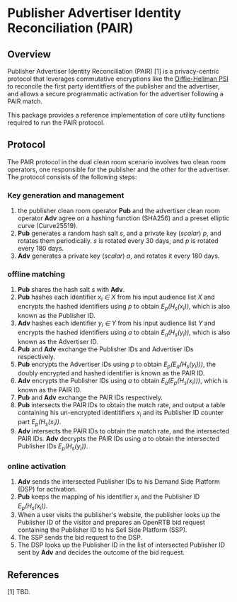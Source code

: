 # Publisher Advertiser Identity Reconciliation (PAIR)

## Overview
Publisher Advertiser Identity Reconciliation (PAIR) [1] is a privacy-centric protocol that leverages commutative encryptions like the [Diffie-Hellman PSI](https://github.com/Optable/match/blob/main/pkg/dhpsi/README.md) to reconcile the first party identitfiers of the publisher and the advertiser, and allows a secure programmatic activation for the advertiser following a PAIR match.

This package provides a reference implementation of core utility functions required to run the PAIR protocol.

## Protocol
The PAIR protocol in the dual clean room scenario involves two clean room operators, one responsible for the publisher and the other for the advertiser. The protocol consists of the following steps:

### Key generation and management
1. the publisher clean room operator __Pub__ and the advertiser clean room operator __Adv__ agree on a hashing function (SHA256) and a preset elliptic curve (Curve25519).
2. __Pub__ generates a random hash salt _s_, and a private key (*scalar*) _p_, and rotates them periodically. _s_ is rotated every 30 days, and _p_ is rotated every 180 days.
2. __Adv__ generates a private key (*scalar*) _a_, and rotates it every 180 days.

### offline matching
1. __Pub__ shares the hash salt _s_ with __Adv__.
2. __Pub__ hashes each identifier _x<sub>i</sub> ∈ X_ from his input audience list _X_ and encrypts the hashed identifiers using _p_ to obtain _E<sub>p</sub>(H<sub>s</sub>(x<sub>i</sub>))_, which is also known as the Publisher ID.
3. __Adv__ hashes each identifier _y<sub>i</sub> ∈ Y_ from his input audience list _Y_ and encrypts the hashed identifiers using _a_ to obtain _E<sub>a</sub>(H<sub>s</sub>(y<sub>i</sub>))_, which is also known as the Advertiser ID.
4. __Pub__ and __Adv__ exchange the Publisher IDs and Advertiser IDs respectively.
5. __Pub__ encrypts the Advertiser IDs using _p_ to obtain _E<sub>p</sub>(E<sub>a</sub>(H<sub>s</sub>(y<sub>i</sub>)))_, the doubly encrypted and hashed identifier is known as the PAIR ID.
6. __Adv__ encrypts the Publisher IDs using _a_ to obtain _E<sub>a</sub>(E<sub>p</sub>(H<sub>s</sub>(x<sub>i</sub>)))_, which is known as the PAIR ID.
7. __Pub__ and __Adv__ exchange the PAIR IDs respectively.
8. __Pub__ intersects the PAIR IDs to obtain the match rate, and output a table containing his un-encrypted identitifiers _x<sub>i</sub>_ and its Publisher ID counter part _E<sub>p</sub>(H<sub>s</sub>(x<sub>i</sub>))_.
9. __Adv__ intersects the PAIR IDs to obtain the match rate, and the intersected PAIR IDs. __Adv__ decrypts the PAIR IDs using _a_ to obtain the intersected Publisher IDs _E<sub>p</sub>(H<sub>s</sub>(y<sub>i</sub>))_.

### online activation
1. __Adv__ sends the intersected Publisher IDs to his Demand Side Platform (DSP) for activation.
2. __Pub__ keeps the mapping of his identifier _x<sub>i</sub>_ and the Publisher ID _E<sub>p</sub>(H<sub>s</sub>(x<sub>i</sub>))_.
3. When a user visits the publisher's website, the publisher looks up the Publisher ID of the visitor and prepares an OpenRTB bid request containing the Publisher ID to his Sell Side Platform (SSP).
4. The SSP sends the bid request to the DSP.
5. The DSP looks up the Publisher ID in the list of intersected Publisher ID sent by __Adv__ and decides the outcome of the bid request.

## References
[1] TBD.
